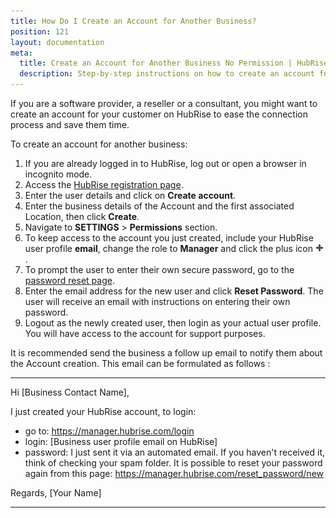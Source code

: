 ```yaml
---
title: How Do I Create an Account for Another Business?
position: 121
layout: documentation
meta:
  title: Create an Account for Another Business No Permission | HubRise
  description: Step-by-step instructions on how to create an account for another business on HubRise. Assist your clients setting up on HubRise when connecting your app.
---
```


If you are a software provider, a reseller or a consultant, you might want to create an account for your customer on HubRise to ease the connection process and save them time.

To create an account for another business:

1. If you are already logged in to HubRise, log out or open a browser in incognito mode.
1. Access the [HubRise registration page](https://manager.hubrise.com/signup).
1. Enter the user details and click on **Create account**.
1. Enter the business details of the Account and the first associated Location, then click **Create**.
1. Navigate to **SETTINGS** > **Permissions** section.
1. To keep access to the account you just created, include your HubRise user profile **email**, change the role to **Manager** and click the plus icon <InlineImage width="13" height="13">![Plus icon](../../images/059-add-icon.png)</InlineImage>.
1. To prompt the user to enter their own secure password, go to the [password reset page](https://manager.hubrise.com/reset_password/new).
1. Enter the email address for the new user and click **Reset Password**. The user will receive an email with instructions on entering their own password.
1. Logout as the newly created user, then login as your actual user profile. You will have access to the account for support purposes.

It is recommended send the business a follow up email to notify them about the Account creation. This email can be formulated as follows :

---

Hi [Business Contact Name],

I just created your HubRise account, to login:

- go to: https://manager.hubrise.com/login
- login: [Business user profile email on HubRise]
- password: I just sent it via an automated email. If you haven't received it, think of checking your spam folder. It is possible to reset your password again from this page: https://manager.hubrise.com/reset_password/new

Regards, [Your Name]

---
